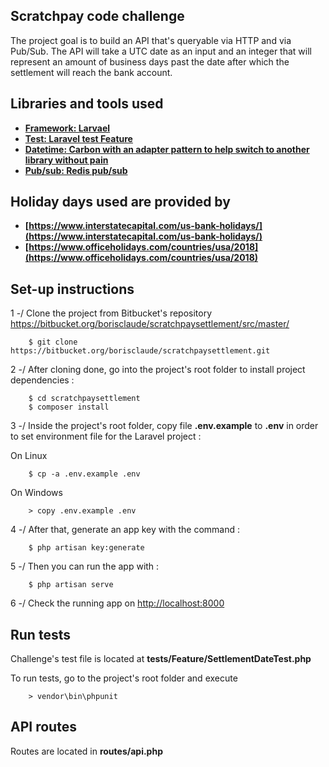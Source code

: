 


## Scratchpay code challenge

The project goal is to build an API that's queryable via HTTP and via Pub/Sub. The API will take a UTC date as an input and an integer that will represent an amount of business days past the date after which the settlement will reach the bank account.


## Libraries and tools used
- **[Framework: Larvael]()**
- **[Test: Laravel test Feature]()**
- **[Datetime: Carbon with an adapter pattern to help switch to another library without pain]()**
- **[Pub/sub: Redis pub/sub]()**


## Holiday days used are provided by
- **[https://www.interstatecapital.com/us-bank-holidays/](https://www.interstatecapital.com/us-bank-holidays/)**
- **[https://www.officeholidays.com/countries/usa/2018](https://www.officeholidays.com/countries/usa/2018)**


## Set-up instructions
1 -/ Clone the project from Bitbucket's repository https://bitbucket.org/borisclaude/scratchpaysettlement/src/master/
 
```
    $ git clone https://bitbucket.org/borisclaude/scratchpaysettlement.git
```

2 -/ After cloning done, go into the project's root folder to install project dependencies :

```
    $ cd scratchpaysettlement
    $ composer install
```

3 -/ Inside the project's root folder, copy file **.env.example** to **.env** in order to set environment file for the Laravel project :

On Linux

```
    $ cp -a .env.example .env
```

On Windows

```
    > copy .env.example .env
```

4 -/ After that, generate an app key with the command :

```
    $ php artisan key:generate
```

5 -/ Then you can run the app with :

```
    $ php artisan serve
```

6 -/ Check the running app on [http://localhost:8000](http://localhost:8000)


## Run tests

Challenge's test file is located at **tests/Feature/SettlementDateTest.php**

To run tests, go to the project's root folder and execute

```
    > vendor\bin\phpunit
```


## API routes
Routes are located in **routes/api.php** 